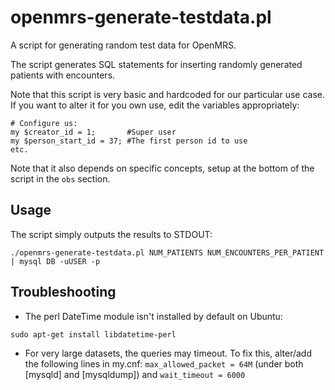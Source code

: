 openmrs-generate-testdata.pl
============================

A script for generating random test data for OpenMRS.

The script generates SQL statements for inserting randomly generated patients with encounters.

Note that this script is very basic and hardcoded for our particular use case. If you want to alter it for you own use, edit the variables appropriately:

```
# Configure us:
my $creator_id = 1;       #Super user
my $person_start_id = 37; #The first person id to use
etc.
```

Note that it also depends on specific concepts, setup at the bottom of the script in the ```obs``` section.

Usage
-----
The script simply outputs the results to STDOUT:
```
./openmrs-generate-testdata.pl NUM_PATIENTS NUM_ENCOUNTERS_PER_PATIENT | mysql DB -uUSER -p
```

Troubleshooting
---------------
* The perl DateTime module isn't installed by default on Ubuntu:
```
sudo apt-get install libdatetime-perl
```
* For very large datasets, the queries may timeout. To fix this, alter/add the following lines in my.cnf: ```max_allowed_packet = 64M``` (under both [mysqld] and [mysqldump]) and ```wait_timeout = 6000```
